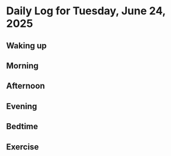# Daily Log for Tuesday, June 24, 2025

## Waking up

## Morning

## Afternoon

## Evening

## Bedtime

## Exercise
